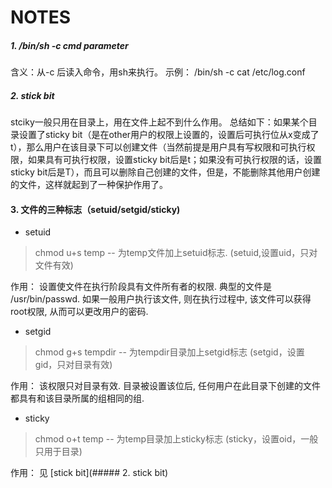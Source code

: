 NOTES
====


##### 1. /bin/sh -c *cmd* *parameter*

含义：从-c 后读入命令，用sh来执行。
示例： /bin/sh -c cat /etc/log.conf

##### 2. stick bit
stciky一般只用在目录上，用在文件上起不到什么作用。
总结如下：如果某个目录设置了sticky bit（是在other用户的权限上设置的，设置后可执行位从x变成了t），那么用户在该目录下可以创建文件（当然前提是用户具有写权限和可执行权限，如果具有可执行权限，设置sticky bit后是t；如果没有可执行权限的话，设置sticky bit后是T），而且可以删除自己创建的文件，但是，不能删除其他用户创建的文件，这样就起到了一种保护作用了。

#### 3. 文件的三种标志（setuid/setgid/sticky)
* setuid

>chmod u+s temp -- 为temp文件加上setuid标志. (setuid,设置uid，只对文件有效)

作用： 设置使文件在执行阶段具有文件所有者的权限. 典型的文件是 /usr/bin/passwd. 如果一般用户执行该文件, 则在执行过程中, 该文件可以获得root权限, 从而可以更改用户的密码.

* setgid

>chmod g+s tempdir -- 为tempdir目录加上setgid标志 (setgid，设置gid，只对目录有效)

作用： 该权限只对目录有效. 目录被设置该位后, 任何用户在此目录下创建的文件都具有和该目录所属的组相同的组.

* sticky

>chmod o+t temp -- 为temp目录加上sticky标志 (sticky，设置oid，一般只用于目录)

作用： 见 [stick bit](##### 2. stick bit)
